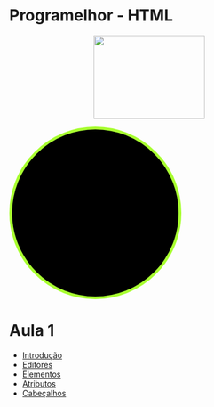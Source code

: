 # Programelhor - HTML
<p align="center">
  <img src="https://user-images.githubusercontent.com/25466752/110546517-5412ac80-810d-11eb-9475-7a36f40641ab.png" width="200" height="150">
</p>
<div style="width:300px; height: 300px;background: black;border-radius:50%; border: 5px solid #a8ff30; color:#fff">
</div>

# Aula 1
 - [Introdução](https://choosealicense.com/licenses/mit/)
 - [Editores](https://choosealicense.com/licenses/mit/)
 - [Elementos](https://choosealicense.com/licenses/mit/)
 - [Atributos](https://choosealicense.com/licenses/mit/)
 - [Cabeçalhos](https://choosealicense.com/licenses/mit/)

